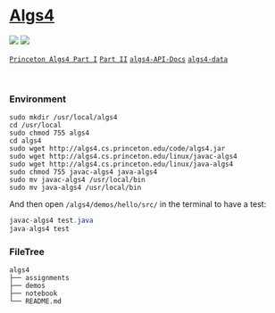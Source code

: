 # [Algs4](https://algs4.cs.princeton.edu/home/)

![](https://img.shields.io/badge/license-CC%20BY--SA%204.0-green)   ![](https://img.shields.io/github/stars/tiiaan/algs4?style=social)

[`Princeton Algs4 Part I`](https://www.coursera.org/learn/algorithms-part1/home/welcome)   [`Part II`](https://www.coursera.org/learn/algorithms-part2/home/welcome)   [`algs4-API-Docs`](https://algs4.cs.princeton.edu/code/javadoc/)   [`algs4-data`](https://algs4.cs.princeton.edu/code/algs4-data.zip)

&nbsp;

### Environment

```shell
sudo mkdir /usr/local/algs4
cd /usr/local
sudo chmod 755 algs4
cd algs4
sudo wget http://algs4.cs.princeton.edu/code/algs4.jar
sudo wget http://algs4.cs.princeton.edu/linux/javac-algs4
sudo wget http://algs4.cs.princeton.edu/linux/java-algs4
sudo chmod 755 javac-algs4 java-algs4
sudo mv javac-algs4 /usr/local/bin
sudo mv java-algs4 /usr/local/bin
```

And then open `/algs4/demos/hello/src/` in the terminal to have a test:

```java
javac-algs4 test.java
java-algs4 test
```

### FileTree

```shell
algs4
├── assignments
├── demos
├── notebook
└── README.md
```
